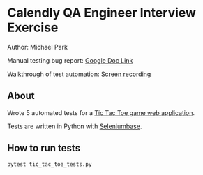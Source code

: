 # Calendly QA Engineer Interview Exercise

Author: Michael Park

Manual testing bug report: [Google Doc Link](https://docs.google.com/document/d/14CGy4aXAYT-uwz7AEaqpINDepQNMPPVkgXA9u_Imyjc/edit?usp=sharing)

Walkthrough of test automation: [Screen recording]()


## About

Wrote 5 automated tests for a [Tic Tac Toe game web application](https://roomy-fire-houseboat.glitch.me/).

Tests are written in Python with [Seleniumbase](https://pypi.org/project/seleniumbase/).


## How to run tests
```
pytest tic_tac_toe_tests.py
```
